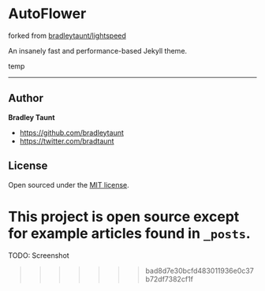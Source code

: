# AutoFlower

forked from [bradleytaunt/lightspeed](https://github.com/bradleytaunt/lightspeed)

An insanely fast and performance-based Jekyll theme.

temp

-----

## Author

**Bradley Taunt**
- <https://github.com/bradleytaunt>
- <https://twitter.com/bradtaunt>


## License

Open sourced under the [MIT license](LICENSE.md).

This project is open source except for example articles found in `_posts`.
=======
TODO: Screenshot
>>>>>>> bad8d7e30bcfd483011936e0c37b72df7382cf1f
